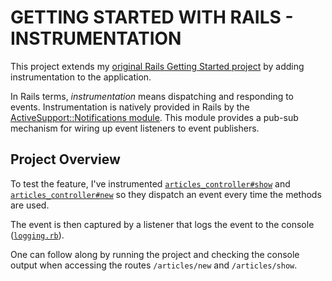 # GETTING STARTED WITH RAILS - INSTRUMENTATION
This project extends my [original Rails Getting Started project](https://github.com/gabrielcostasilva/rails-getting-started.git) by adding instrumentation to the application.

In Rails terms, _instrumentation_ means dispatching and responding to events. Instrumentation is natively provided in Rails by the [ActiveSupport::Notifications module](https://guides.rubyonrails.org/v7.1/active_support_instrumentation.html). This module provides a pub-sub mechanism for wiring up event listeners to event publishers.

## Project Overview
To test the feature, I've instrumented [`articles_controller#show`](./app/controllers/articles_controller.rb) and [`articles_controller#new`](./app/controllers/articles_controller.rb) so they dispatch an event every time the methods are used. 

The event is then captured by a listener that logs the event to the console ([`logging.rb`](./config/initializers/logging.rb)).

One can follow along by running the project and checking the console output when accessing the routes `/articles/new` and `/articles/show`.
